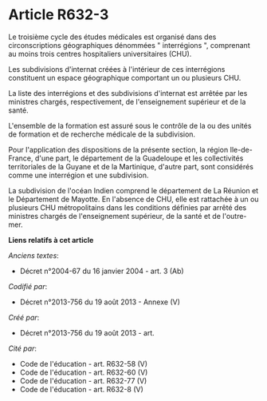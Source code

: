 # Article R632-3

Le troisième cycle des études médicales est organisé dans des circonscriptions géographiques dénommées " interrégions ",
comprenant au moins trois centres hospitaliers universitaires (CHU). 

Les subdivisions d'internat créées à l'intérieur de ces interrégions constituent un espace géographique comportant un ou
plusieurs CHU. 

La liste des interrégions et des subdivisions d'internat est arrêtée par les ministres chargés, respectivement, de
l'enseignement supérieur et de la santé. 

L'ensemble de la formation est assuré sous le contrôle de la ou des unités de formation et de recherche médicale de la
subdivision. 

Pour l'application des dispositions de la présente section, la région Ile-de-France, d'une part, le département de la
Guadeloupe et les collectivités territoriales de la Guyane et de la Martinique, d'autre part, sont considérés comme une
interrégion et une subdivision. 

La subdivision de l'océan Indien comprend le département de La Réunion et le Département de Mayotte. En l'absence de CHU,
elle est rattachée à un ou plusieurs CHU métropolitains dans les conditions définies par arrêté des ministres chargés de
l'enseignement supérieur, de la santé et de l'outre-mer.

**Liens relatifs à cet article**

_Anciens textes_:

  - Décret n°2004-67 du 16 janvier 2004 - art. 3 (Ab)

_Codifié par_:

  - Décret n°2013-756 du 19 août 2013 -  Annexe (V)

_Créé par_:

  - Décret n°2013-756 du 19 août 2013 - art.

_Cité par_:

  - Code de l'éducation - art. R632-58 (V)
  - Code de l'éducation - art. R632-60 (V)
  - Code de l'éducation - art. R632-77 (V)
  - Code de l'éducation - art. R632-8 (V)
